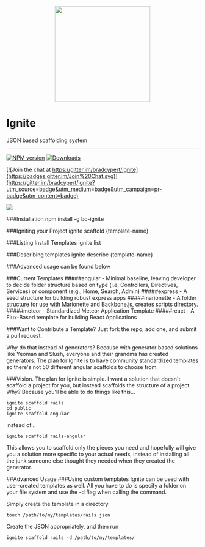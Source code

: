 <p align="center">
    <img height="250" width="" src="https://cloud.githubusercontent.com/assets/1455979/6810939/5fdf4716-d232-11e4-850a-67399c70d29e.png">
</p>

Ignite
======
JSON based scaffolding system
_____________________________
[![NPM version][npm-image]][npm-url] [![Downloads][downloads-image]][npm-url]

[![Join the chat at https://gitter.im/bradcypert/ignite](https://badges.gitter.im/Join%20Chat.svg)](https://gitter.im/bradcypert/ignite?utm_source=badge&utm_medium=badge&utm_campaign=pr-badge&utm_content=badge)

<a href="https://trello.com/b/YdN3XhFs/ignite">
    <img src="https://img.shields.io/badge/Roadmap-Trello-blue.svg">
</a>



###Installation
    npm install -g bc-ignite

###Igniting your Project
    ignite scaffold {template-name}

###Listing Install Templates
    ignite list

###Describing templates
    ignite describe {template-name}

###Advanced usage can be found below

###Current Templates
#####angular - Minimal baseline, leaving developer to decide folder structure based on type (i.e, Controllers, Directives, Services) or component (e.g., Home, Search, Admin)
#####express - A seed structure for building robust express apps
#####marionette - A folder structure for use with Marionette and Backbone.js, creates scripts directory.
#####meteor - Standardized Meteor Application Template
#####react - A Flux-Based template for building React Applications

###Want to Contribute a Template?
Just fork the repo, add one, and submit a pull request.

Why do that instead of generators? Because with generator based solutions like Yeoman and Slush, everyone and their grandma has created generators. The plan for Ignite is to have community standardized templates so there's not 50 different angular scaffolds to choose from.

###Vision.
The plan for Ignite is simple. I want a solution that doesn't scaffold a project for you, but instead scaffolds the structure of a project. Why? Because you'll be able to do things like this...

    ignite scaffold rails
    cd public
    ignite scaffold angular

instead of...

    ignite scaffold rails-angular

This allows you to scaffold only the pieces you need and hopefully will give you a solution more specific to your actual needs, instead of installing all the junk someone else thought they needed when they created the generator.

##Advanced Usage
###Using custom templates
Ignite can be used with user-created templates as well. All you have to do is specify a folder on your file system and use the -d flag when calling the command.

Simply create the template in a directory

    touch /path/to/my/templates/rails.json

Create the JSON appropriately, and then run

    ignite scaffold rails -d /path/to/my/templates/


[downloads-image]: http://img.shields.io/npm/dm/bc-ignite.svg
[npm-url]: http://www.npmjs.com/package/bc-ignite
[npm-image]: http://img.shields.io/npm/v/bc-ignite.svg
